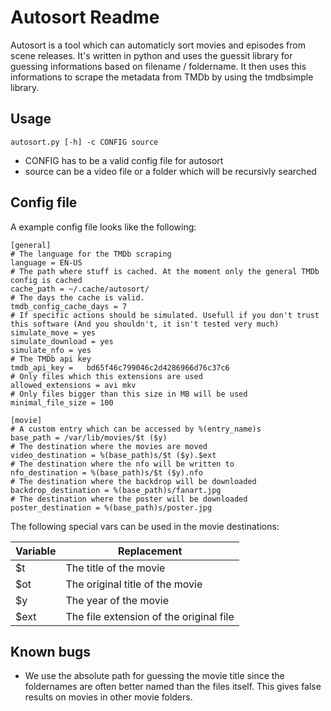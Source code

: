 # Autosort Readme
Autosort is a tool which can automaticly sort movies and episodes from scene releases.
It's written in python and uses the guessit library for guessing informations based on filename / foldername.
It then uses this informations to scrape the metadata from TMDb by using the tmdbsimple library.

## Usage
```
autosort.py [-h] -c CONFIG source
```
- CONFIG has to be a valid config file for autosort
- source can be a video file or a folder which will be recursivly searched

## Config file
A example config file looks like the following:
```
[general]
# The language for the TMDb scraping
language = EN-US
# The path where stuff is cached. At the moment only the general TMDb config is cached
cache_path = ~/.cache/autosort/
# The days the cache is valid.
tmdb_config_cache_days = 7
# If specific actions should be simulated. Usefull if you don't trust this software (And you shouldn't, it isn't tested very much)
simulate_move = yes
simulate_download = yes
simulate_nfo = yes
# The TMDb api key
tmdb_api_key =   bd65f46c799046c2d4286966d76c37c6
# Only files which this extensions are used
allowed_extensions = avi mkv
# Only files bigger than this size in MB will be used
minimal_file_size = 100

[movie]
# A custom entry which can be accessed by %(entry_name)s
base_path = /var/lib/movies/$t ($y)
# The destination where the movies are moved
video_destination = %(base_path)s/$t ($y).$ext
# The destination where the nfo will be written to
nfo_destination = %(base_path)s/$t ($y).nfo
# The destination where the backdrop will be downloaded
backdrop_destination = %(base_path)s/fanart.jpg
# The destination where the poster will be downloaded
poster_destination = %(base_path)s/poster.jpg
```

The following special vars can be used in the movie destinations:

| Variable | Replacement |
| -------- | -------- | 
| $t | The title of the movie     |
| $ot | The original title of the movie |
| $y | The year of the movie |
| $ext | The file extension of the original file |

## Known bugs
- We use the absolute path for guessing the movie title since the foldernames are often better named than the files itself. This gives false results on movies in other movie folders.



